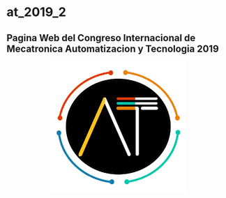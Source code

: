 # at_2019_2
<h2> Pagina Web del Congreso Internacional de Mecatronica Automatizacion y Tecnologia 2019</h2>
<center>
<img src="./assets/at.png" alt="AT" height="300px" width="315px">
</center>
